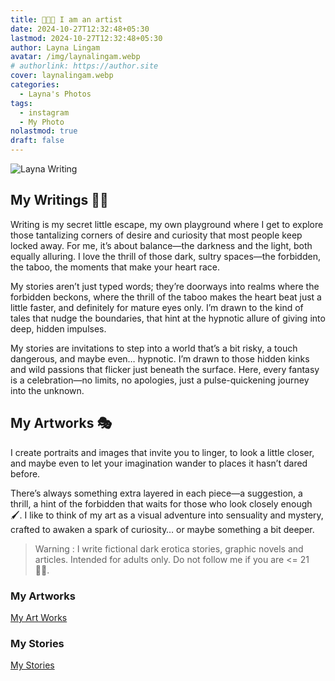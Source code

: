```yaml
---
title: 👩🏻‍🎨 I am an artist
date: 2024-10-27T12:32:48+05:30
lastmod: 2024-10-27T12:32:48+05:30
author: Layna Lingam
avatar: /img/laynalingam.webp
# authorlink: https://author.site
cover: laynalingam.webp
categories:
  - Layna's Photos
tags:
  - instagram
  - My Photo
nolastmod: true
draft: false
---
```


![Layna Writing](/img/layna_write.png)

## My Writings ✍🏻

Writing is my secret little escape, my own playground where I get to explore those tantalizing corners of desire and curiosity that most people keep locked away. For me, it’s about balance—the darkness and the light, both equally alluring. I love the thrill of those dark, sultry spaces—the forbidden, the taboo, the moments that make your heart race.

My stories aren’t just typed words; they’re doorways into realms where the forbidden beckons, where the thrill of the taboo makes the heart beat just a little faster, and definitely for mature eyes only. I’m drawn to the kind of tales that nudge the boundaries, that hint at the hypnotic allure of giving into deep, hidden impulses.

My stories are invitations to step into a world that’s a bit risky, a touch dangerous, and maybe even… hypnotic. I’m drawn to those hidden kinks and wild passions that flicker just beneath the surface. Here, every fantasy is a celebration—no limits, no apologies, just a pulse-quickening journey into the unknown.

## My Artworks 🎭

I create portraits and images that invite you to linger, to look a little closer, and maybe even to let your imagination wander to places it hasn’t dared before.

There’s always something extra layered in each piece—a suggestion, a thrill, a hint of the forbidden that waits for those who look closely enough 🖌️. I like to think of my art as a visual adventure into sensuality and mystery, crafted to awaken a spark of curiosity… or maybe something a bit deeper.

> Warning : I write fictional dark erotica stories, graphic novels and articles. Intended for adults only. Do not follow me if you are <= 21 👶🏻.

### My Artworks

[My Art Works](https://civitai.com/user/LaynaLingam/posts?sort=Newest)

### My Stories

[My Stories](https://chyoa.com/story/Hypnotic-Bonds.64081)
